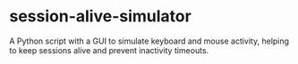 # session-alive-simulator
A Python script with a GUI to simulate keyboard and mouse activity, helping to keep sessions alive and prevent inactivity timeouts.
